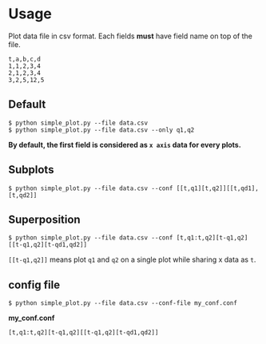 # Usage

Plot data file in csv format.
Each fields **must** have field name on top of the file.

```
t,a,b,c,d
1,1,2,3,4
2,1,2,3,4
3,2,5,12,5
```
## Default

```shell
$ python simple_plot.py --file data.csv
$ python simple_plot.py --file data.csv --only q1,q2
```

**By default, the first field is considered as `x axis` data for every plots.**

## Subplots

```shell
$ python simple_plot.py --file data.csv --conf [[t,q1][t,q2]][[t,qd1],[t,qd2]]
```

## Superposition

```shell
$ python simple_plot.py --file data.csv --conf [t,q1:t,q2][t-q1,q2][[t-q1,q2][t-qd1,qd2]]
```

`[[t-q1,q2]]` means plot `q1` and `q2` on a single plot while sharing x data as `t`.


## config file

```shell
$ python simple_plot.py --file data.csv --conf-file my_conf.conf
```

**my_conf.conf**
```
[t,q1:t,q2][t-q1,q2][[t-q1,q2][t-qd1,qd2]]
```
